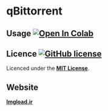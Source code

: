 # qBittorrent

## Usage [![Open In Colab](https://colab.research.google.com/assets/colab-badge.svg)](https://colab.research.google.com/github/imgload/qBittorrent/blob/master/qBittorrent.ipynb)

## Licence [![GitHub license](https://camo.githubusercontent.com/c2a8e6005409afeccfd12fec8c109c9ca9b778a6/68747470733a2f2f696d672e736869656c64732e696f2f6769746875622f6c6963656e73652f737a7968612f52636c6f6e654c6162417263686976652e737667)](https://github.com/imgload/qBittorrent/blob/master/LICENSE)
Licenced under the [**MIT License**](https://github.com/imgload/qBittorrent/blob/master/LICENSE).

## Website 
[**Imgload.ir**](http://Imgload.ir)
